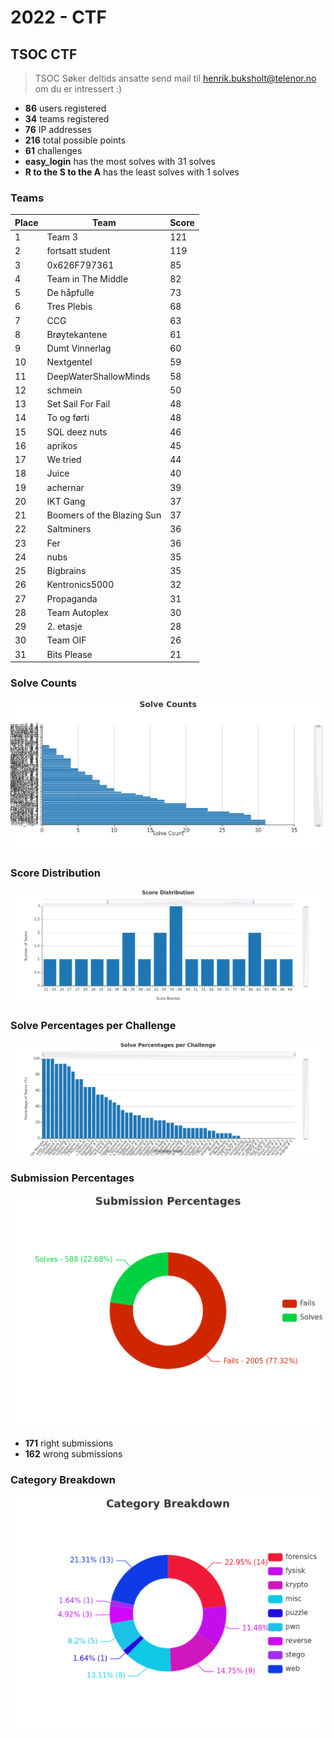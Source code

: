 # 2022 - CTF

## TSOC CTF 
> TSOC Søker deltids ansatte send mail til henrik.buksholt@telenor.no om du er intressert :) 


- **86** users registered
- **34** teams registered
- **76** IP addresses
- **216** total possible points
- **61** challenges
- **easy_login** has the most solves with 31 solves
- **R to the S to the A** has the least solves with 1 solves

### Teams

| Place | Team                       | Score |
| ----- | -------------------------- | ----- |
| 1     | Team 3                     | 121   |
| 2     | fortsatt student           | 119   |
| 3     | 0x626F797361               | 85    |
| 4     | Team in The Middle         | 82    |
| 5     | De håpfulle                | 73    |
| 6     | Tres Plebis                | 68    |
| 7     | CCG                        | 63    |
| 8     | Brøytekantene              | 61    |
| 9     | Dumt Vinnerlag             | 60    |
| 10    | Nextgentel                 | 59    |
| 11    | DeepWaterShallowMinds      | 58    |
| 12    | schmein                    | 50    |
| 13    | Set Sail For Fail          | 48    |
| 14    | To og førti                | 48    |
| 15    | SQL deez nuts              | 46    |
| 16    | aprikos                    | 45    |
| 17    | We tried                   | 44    |
| 18    | Juice                      | 40    |
| 19    | achernar                   | 39    |
| 20    | IKT Gang                   | 37    |
| 21    | Boomers of the Blazing Sun | 37    |
| 22    | Saltminers                 | 36    |
| 23    | Fer                        | 36    |
| 24    | nubs                       | 35    |
| 25    | Bigbrains                  | 35    |
| 26    | Kentronics5000             | 32    |
| 27    | Propaganda                 | 31    |
| 28    | Team Autoplex              | 30    |
| 29    | 2. etasje                  | 28    |
| 30    | Team OIF                   | 26    |
| 31    | Bits Please                | 21    |

### Solve Counts

![](./assets/solve_counts.png)

### Score Distribution

![](./assets/score_distribution.png)

### Solve Percentages per Challenge

![](./assets/solve_percentages_per_challenge.png)

### Submission Percentages

![](./assets/submission_percentages.png)

- **171** right submissions
- **162** wrong submissions

### Category Breakdown

![](./assets/category_breakdown.png)
